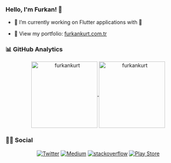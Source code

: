 ### Hello, I'm Furkan! 👋
- 🔭 I’m currently working on Flutter applications with 💙

- 📁 View my portfolio: [furkankurt.com.tr](https://www.furkankurt.com.tr)

### 📊 GitHub Analytics

<p align="center">
<a href="https://github.com/furkankurt">
  <img height="180em" align="center" src="https://github-readme-stats.vercel.app/api?username=furkankurt&show_icons=true&theme=cobalt" alt="furkankurt"/>
  <img height="180em" align="center" src="https://github-readme-stats.vercel.app/api/top-langs/?username=furkankurt&layout=compact&hide=Python,c%2B%2B,makefile&langs_count=10&theme=cobalt" alt="furkankurt"/>
</a>
</p>

### 🤝🏻 Social

<p align="center">
<a href="https://twitter.com/fkurt97" target="blank"><img align="center" src="https://img.shields.io/badge/Twitter-1DA1F2?style=flat&logo=twitter&logoColor=white" alt="Twitter" /></a>
<a href="https://fkurt97.medium.com" target="blank"><img align="center" src="https://img.shields.io/badge/Medium-12100E?style=flat&logo=medium&logoColor=white" alt="Medium" /></a>
<a href="https://stackoverflow.com/users/2911940/furkankurt" target="blank"><img align="center" src="https://img.shields.io/badge/Stack_Overflow-FE7A16?style=flat&logo=stack-overflow&logoColor=white" alt="stackoverflow" /></a>
<a href="https://play.google.com/store/apps/dev?id=7811034042648395693" target="blank"><img align="center" src="https://img.shields.io/badge/Google_Play-414141?style=flat&logo=google-play&logoColor=white" alt="Play Store" /></a>
</p>
